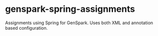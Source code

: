 # genspark-spring-assignments
Assignments using Spring for GenSpark. Uses both XML and annotation based configuration.
